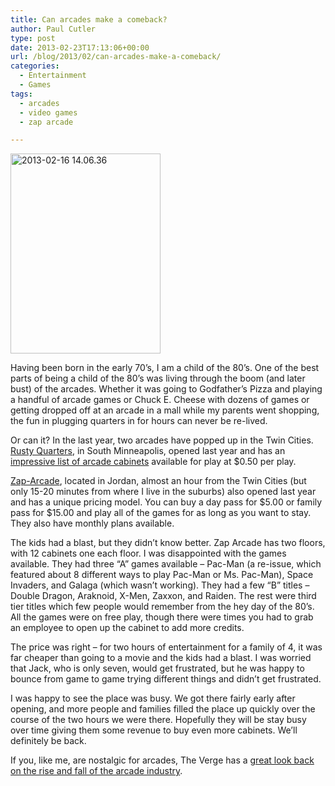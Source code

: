 ```yaml
---
title: Can arcades make a comeback?
author: Paul Cutler
type: post
date: 2013-02-23T17:13:06+00:00
url: /blog/2013/02/can-arcades-make-a-comeback/
categories:
  - Entertainment
  - Games
tags:
  - arcades
  - video games
  - zap arcade

---
```

[<img src="https://i1.wp.com/farm9.staticflickr.com/8382/8501084208_26f3fb4bdd_n.jpg?resize=240%2C320" width="240" height="320" alt="2013-02-16 14.06.36" data-recalc-dims="1" />][1]

Having been born in the early 70&#8217;s, I am a child of the 80&#8217;s. One of the best parts of being a child of the 80&#8217;s was living through the boom (and later bust) of the arcades. Whether it was going to Godfather&#8217;s Pizza and playing a handful of arcade games or Chuck E. Cheese with dozens of games or getting dropped off at an arcade in a mall while my parents went shopping, the fun in plugging quarters in for hours can never be re-lived.

Or can it? In the last year, two arcades have popped up in the Twin Cities. [Rusty Quarters][2], in South Minneapolis, opened last year and has an [impressive list of arcade cabinets][3] available for play at $0.50 per play.

[Zap-Arcade][4], located in Jordan, almost an hour from the Twin Cities (but only 15-20 minutes from where I live in the suburbs) also opened last year and has a unique pricing model. You can buy a day pass for $5.00 or family pass for $15.00 and play all of the games for as long as you want to stay. They also have monthly plans available.

The kids had a blast, but they didn&#8217;t know better. Zap Arcade has two floors, with 12 cabinets one each floor. I was disappointed with the games available. They had three &#8220;A&#8221; games available &#8211; Pac-Man (a re-issue, which featured about 8 different ways to play Pac-Man or Ms. Pac-Man), Space Invaders, and Galaga (which wasn&#8217;t working). They had a few &#8220;B&#8221; titles &#8211; Double Dragon, Araknoid, X-Men, Zaxxon, and Raiden. The rest were third tier titles which few people would remember from the hey day of the 80&#8217;s. All the games were on free play, though there were times you had to grab an employee to open up the cabinet to add more credits.

The price was right &#8211; for two hours of entertainment for a family of 4, it was far cheaper than going to a movie and the kids had a blast. I was worried that Jack, who is only seven, would get frustrated, but he was happy to bounce from game to game trying different things and didn&#8217;t get frustrated.

I was happy to see the place was busy. We got there fairly early after opening, and more people and families filled the place up quickly over the course of the two hours we were there. Hopefully they will be stay busy over time giving them some revenue to buy even more cabinets. We&#8217;ll definitely be back.

If you, like me, are nostalgic for arcades, The Verge has a [great look back on the rise and fall of the arcade industry][5].

 [1]: http://www.flickr.com/photos/silwenae/8501084208/ "2013-02-16 14.06.36 by pcutler, on Flickr"
 [2]: http://www.rqarcade.com/
 [3]: http://www.rqarcade.com/Game_List.html
 [4]: http://zap-arcade.com/
 [5]: http://www.theverge.com/2013/1/16/3740422/the-life-and-death-of-the-american-arcade-for-amusement-only